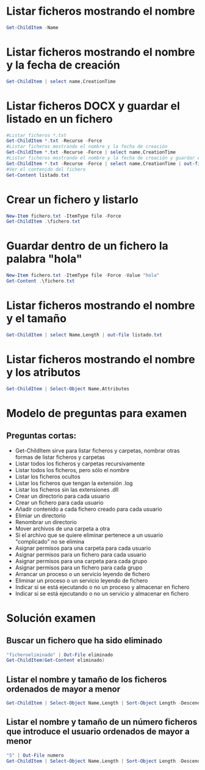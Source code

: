 # Listar ficheros mostrando el nombre
```PowerShell
Get-ChildItem -Name
```

# Listar ficheros mostrando el nombre y la fecha de creación
```PowerShell
Get-ChildItem | select name,CreationTime
```

# Listar ficheros DOCX y guardar el listado en un fichero
```PowerShell
#Listar ficheros *.txt
Get-ChildItem *.txt -Recurse -Force
#Listar ficheros mostrando el nombre y la fecha de creación
Get-ChildItem *.txt -Recurse -Force | select name,CreationTime
#Listar ficheros mostrando el nombre y la fecha de creación y guardar el listado en un fichero llamado listado.txt
Get-ChildItem *.txt -Recurse -Force | select name,CreationTime | out-file listado.txt
#Ver el contenido del fichero
Get-Content listado.txt
```

# Crear un fichero y listarlo
```PowerShell
New-Item fichero.txt -ItemType file -Force
Get-ChildItem .\fichero.txt
```

# Guardar dentro de un fichero la palabra "hola"
```PowerShell
New-Item fichero.txt -ItemType file -Force -Value "hola"
Get-Content .\fichero.txt
```

# Listar ficheros mostrando el nombre y el tamaño
```PowerShell
Get-ChildItem | select Name,Length | out-file listado.txt
```

# Listar ficheros mostrando el nombre y los atributos
```PowerShell
Get-ChildItem | Select-Object Name,Attributes
```

# Modelo de preguntas para examen
## Preguntas cortas:
- Get-ChildItem sirve para listar ficheros y carpetas, nombrar otras formas de listar ficheros y carpetas
- Listar todos los ficheros y carpetas recursivamente
- Listar todos los ficheros, pero sólo el nombre
- Listar los ficheros ocultos
- Listar los ficheros que tengan la extensión .log
- Listar los ficheros sin las extensiones .dll
- Crear un directorio para cada usuario
- Crear un fichero para cada usuario
- Añadir contenido a cada fichero creado para cada usuario
- Elimiar un directorio
- Renombrar un directorio
- Mover archivos de una carpeta a otra
- Si el archivo que se quiere eliminar pertenece a un usuario "complicado" no se elimina
- Asignar permisos para una carpeta para cada usuario
- Asignar permisos para un fichero para cada usuario
- Asignar permisos para una carpeta para cada grupo
- Asignar permisos para un fichero para cada grupo
- Arrancar un proceso o un servicio leyendo de fichero
- Eliminar un proceso o un servicio leyendo de fichero
- Indicar si se está ejecutando o no un proceso y almacenar en fichero
- Indicar si se está ejecutando o no un servicio  y almacenar en fichero

# Solución examen

## Buscar un fichero que ha sido eliminado
```PowerShell
"ficheroeliminado" | Out-File eliminado
Get-ChildItem(Get-Content eliminado)
```

## Listar el nombre y tamaño de los ficheros ordenados de mayor a menor
```PowerShell
Get-ChildItem | Select-Object Name,Length | Sort-Object Length -Descending
```

## Listar el nombre y tamaño de un número ficheros que introduce el usuario ordenados de mayor a menor
```PowerShell
"5" | Out-File numero
Get-ChildItem | Select-Object Name,Length | Sort-Object Length -Descending | Select-Object -First (gc .\numero)
```
